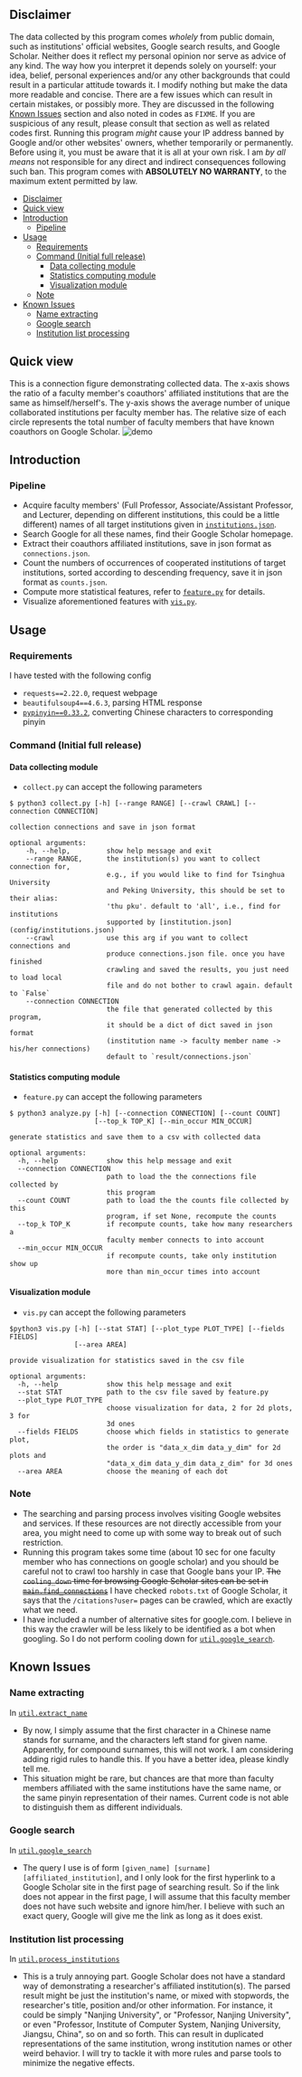 ## Disclaimer
The data collected by this program comes *wholely* from public domain, such as institutions' official websites, Google search results, and
Google Scholar. Neither does it reflect my personal opinion nor serve as advice of any kind. The way how you interpret it
depends solely on yourself: your idea, belief, personal experiences and/or any other backgrounds that could result in a particular
attitude towards it. I modify nothing but make the data more readable and concise. There are a few issues which can result in certain
mistakes, or possibly more. They are discussed in the following [Known Issues](#Known-Issues) section and also noted in codes as `FIXME`. If you are suspicious of any result, please consult that section as well as related codes first. Running this program *might* cause your IP address banned by Google and/or other websites' owners, whether temporarily or permanently. Before using it, you must be aware that it is all at your own risk. I am *by all means* not responsible for any direct and indirect consequences following such ban. This program comes with **ABSOLUTELY NO WARRANTY**, to the maximum extent permitted by law.

<!-- TOC -->

- [Disclaimer](#disclaimer)
- [Quick view](#quick-view)
- [Introduction](#introduction)
  - [Pipeline](#pipeline)
- [Usage](#usage)
  - [Requirements](#requirements)
  - [Command (Initial full release)](#command-initial-full-release)
    - [Data collecting module](#data-collecting-module)
    - [Statistics computing module](#statistics-computing-module)
    - [Visualization module](#visualization-module)
  - [Note](#note)
- [Known Issues](#known-issues)
  - [Name extracting](#name-extracting)
  - [Google search](#google-search)
  - [Institution list processing](#institution-list-processing)

<!-- /TOC -->

## Quick view
This is a connection figure demonstrating collected data. The x-axis shows the ratio of a faculty member's coauthors' affiliated institutions that are the same as himself/herself's. The y-axis shows the average number of unique collaborated institutions per faculty member has. The relative size of each circle represents the total number of faculty members that have known coauthors on Google Scholar.
![demo](result/demo-2d.png)

## Introduction

### Pipeline
- Acquire faculty members' (Full Professor, Associate/Assistant Professor, and Lecturer, depending on different institutions,
  this could be a little different) names of all target institutions given in [`institutions.json`](config/institutions.json).
- Search Google for all these names, find their Google Scholar homepage.
- Extract their coauthors affiliated institutions, save in json format as `connections.json`.
- Count the numbers of occurrences of cooperated institutions of target institutions, sorted according to descending frequency, save it in json format as `counts.json`.
- Compute more statistical features, refer to [`feature.py`](src/feature.py) for details.
- Visualize aforementioned features with [`vis.py`](src/vis.py).

## Usage

### Requirements
I have tested with the following config
- `requests==2.22.0`, request webpage
- `beautifulsoup4==4.6.3`, parsing HTML response
- [`pypinyin==0.33.2`](https://github.com/mozillazg/python-pinyin), converting Chinese characters to corresponding pinyin

### Command (Initial full release)

#### Data collecting module
- `collect.py` can accept the following parameters
```
$ python3 collect.py [-h] [--range RANGE] [--crawl CRAWL] [--connection CONNECTION]

collection connections and save in json format

optional arguments:
    -h, --help,         show help message and exit
    --range RANGE,      the institution(s) you want to collect connection for,
                        e.g., if you would like to find for Tsinghua University
                        and Peking University, this should be set to their alias:
                        'thu pku'. default to 'all', i.e., find for institutions
                        supported by [institution.json](config/institutions.json)
    --crawl             use this arg if you want to collect connections and
                        produce connections.json file. once you have finished
                        crawling and saved the results, you just need to load local
                        file and do not bother to crawl again. default to `False`
    --connection CONNECTION
                        the file that generated collected by this program,
                        it should be a dict of dict saved in json format 
                        (institution name -> faculty member name -> his/her connections)
                        default to `result/connections.json`
```

#### Statistics computing module
- `feature.py` can accept the following parameters
```
$ python3 analyze.py [-h] [--connection CONNECTION] [--count COUNT]
                     [--top_k TOP_K] [--min_occur MIN_OCCUR]

generate statistics and save them to a csv with collected data

optional arguments:
  -h, --help            show this help message and exit
  --connection CONNECTION
                        path to load the the connections file collected by
                        this program
  --count COUNT         path to load the the counts file collected by this
                        program, if set None, recompute the counts
  --top_k TOP_K         if recompute counts, take how many researchers a
                        faculty member connects to into account
  --min_occur MIN_OCCUR
                        if recompute counts, take only institution show up
                        more than min_occur times into account
```

#### Visualization module
- `vis.py` can accept the following parameters
```
$python3 vis.py [-h] [--stat STAT] [--plot_type PLOT_TYPE] [--fields FIELDS]
                [--area AREA]

provide visualization for statistics saved in the csv file

optional arguments:
  -h, --help            show this help message and exit
  --stat STAT           path to the csv file saved by feature.py
  --plot_type PLOT_TYPE
                        choose visualization for data, 2 for 2d plots, 3 for
                        3d ones
  --fields FIELDS       choose which fields in statistics to generate plot,
                        the order is "data_x_dim data_y_dim" for 2d plots and
                        "data_x_dim data_y_dim data_z_dim" for 3d ones
  --area AREA           choose the meaning of each dot
```  

### Note
- The searching and parsing process involves visiting Google websites and services. If these resources are not directly accessible from your area, you might need to come up with some way to break out of such restriction.
- Running this program takes some time (about 10 sec for one faculty member who has connections on google scholar) and you should be careful not to crawl too harshly in case that Google bans your IP. <del>The `cooling_down` time for browsing Google Scholar sites can be set in [`main.find_connections`](src/main.py)</del> I have checked `robots.txt` of Google Scholar, it says that the `/citations?user=` pages can be crawled, which are exactly what we need.
- I have included a number of alternative sites for google.com. I believe in this way the crawler will be less likely to be identified as a bot when googling. So I do not perform cooling down for [`util.google_search`](src/util.py).

## Known Issues

### Name extracting
In [`util.extract_name`](src/util.py)
- By now, I simply assume that the first character in a Chinese name stands for surname, and the characters left stand for given name.
Apparently, for compound surnames, this will not work. I am considering adding rigid rules to handle this. If you have a better idea, please kindly tell me.
- This situation might be rare, but chances are that more than faculty members affiliated with the same institutions have the same name, or the same pinyin representation of their names. Current code is not able to distinguish them as different individuals.

### Google search
In [`util.google_search`](src/util.py)
- The query I use is of form `[given_name] [surname] [affiliated_institution]`, and I only look for the first hyperlink to a Google Scholar site in the first page of searching result. So if the link does not appear in the first page, I will assume that this faculty member does not have such website and ignore him/her. I believe with such an exact query, Google will give me the link as long as it does exist.

### Institution list processing
In [`util.process_institutions`](src/util.py)
- This is a truly annoying part. Google Scholar does not have a standard way of demonstrating a researcher's affiliated institution(s). The parsed result might be just the institution's name, or mixed with stopwords, the researcher's title, position and/or other information. For instance, it could be simply "Nanjing University", or "Professor, Nanjing University", or even "Professor, Institute of Computer System, Nanjing University, Jiangsu, China", so on and so forth. This can result in duplicated representations of the same institution, wrong institution names or other weird behavior. I will try to tackle it with more rules and parse tools to minimize the negative effects.

